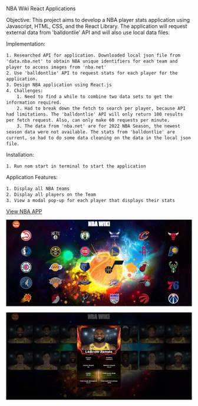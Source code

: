 NBA Wiki React Applications

Objective:
This project aims to develop a NBA player stats application using Javascript, HTML, CSS, and the React Library. The application will request external data from 'balldontlie' API and will also use local data files.

Implementation:

    1. Researched API for application. Downloaded local json file from 'data.nba.net' to obtain NBA unique identifiers for each team and player to access images from 'nba.net'
    2. Use 'balldontlie' API to request stats for each player for the application.
    3. Design NBA application using React.js
    4. Challenges:
        1. Need to find a while to combine two data sets to get the information required.
        2. Had to break down the fetch to search per player, because API had limitations. The 'balldontlie' API will only return 100 results per fetch request. Also, can only make 60 requests per minute.
        3. The data from 'nba.net' are for 2022 NBA Season, the newest season data were not available. The stats from 'balldontlie' are current, so had to do some data cleaning on the data in the local json file.

Installation:

    1. Run nom start in terminal to start the application

Application Features:

    1. Display all NBA teams
    2. Display all players on the Team
    3. View a modal pop-up for each player that displays their stats

[View NBA APP]()

![Title Screen](https://raw.githubusercontent.com/isaacdong88/NBA-PROFILE-APP/master/src/NBAWIKI.png)

![Mid Game Image](https://raw.githubusercontent.com/isaacdong88/NBA-PROFILE-APP/master/src/playerStats.png)
